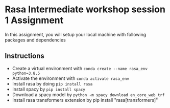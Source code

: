 # Rasa Intermediate workshop session 1 Assignment

In this assignment, you will setup your local machine with following packages and dependencies

## Instructions
- Create a virtual environment with `conda create --name rasa_env python=3.8.5`
- Activate the environment with `conda activate rasa_env`
- Install rasa by doing `pip install rasa`
- Install spacy by `pip install spacy`
- Download a spacy model by `python -m spacy download en_core_web_trf`
- Install rasa transformers extension by pip install "rasa[transformers]"